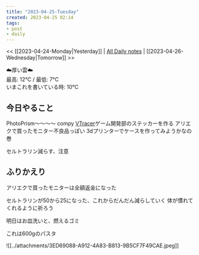 ```yaml
---
title: "2023-04-25-Tuesday"
created: 2023-04-25 02:14
tags:
- post
- daily
---
```


<< [[2023-04-24-Monday|Yesterday]] | [All Daily notes](/tags/daily) | [[2023-04-26-Wednesday|Tomorrow]] >>

☁️厚い雲☁️  
最高: 12℃ / 最低: 7℃  
いまこれを書いている時: 10℃

## 今日やること

PhotoPrism〜〜〜〜
compy 
[VTracer](https://www.visioncortex.org/vtracer/)ゲーム開発部のステッカーを作る
アリエクで買ったモニター不良品っぽい
3dプリンターでケースを作ってみようかなの巻

セルトラリン減らす、注意

## ふりかえり

アリエクで買ったモニターは全額返金になった

セルトラリンが50から25になった、これからだんだん減らしていく
体が慣れてくれるように祈ろう

明日はお皿洗いと、燃えるゴミ

これは600gのパスタ

![[../attachments/3ED69088-A912-4A83-B813-9B5CF7F49CAE.jpeg]]